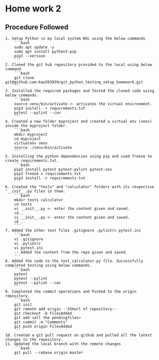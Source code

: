 # Home work 2

## Procedure Followed

	1. Setup Python in my local system WSL using the below commands
		```bash
		sudo apt update -y
		sudo apt install python3-pip
		pip3 --version
		```
	2. Cloned the git hub repository provided to the local using below command.
		```bash
		git clone git@github.com:kaw393939/git_python_testing_setup_homework.git
		```
	3. Installed the required packages and Tested the cloned code using below commands.
		```bash
		source venv/bin/activate <- activates the virtual environment.
		pip3 install -r requirements.txt
		pytest --pylint --cov
		```
	4. Created a new folder myproject and created a virtual env (venv) inside the myproject folder.
		```bash
		mkdir myproject
		cd myproject
		virtualenv venv
		source ./venv/bin/activate
		```
	5. Installing the python dependencies using pip and used freeze to create requirements.txt.
		```bash
		pip3 install pytest pytest-pylint pytest-cov
		pip3 freeze > requirements.txt
		pip3 install -r requirements.txt
		```
	6. Created the "tests" and "calculator" folders with its respective "__init__.py files in them.
		```bash
		mkdir tests calculator
		cd tests
		vi __init__.py <- enter the content given and saved.
		cd..
		vi __init__.py <- enter the content given and saved.
		cd ..
		```
	7. Added the other test files .gitignore .pylintrc pytest.ini 
		```bash
		vi .gitignore
		vi .pylintrc
		vi pytest.ini
		-- Added the content from the repo given and saved.
		```
	8. Added the code to the test_calculator.py file. Successfully completed testing using below commands.
		```bash
		pytest
		pytest --pylint
		pytest --pylint --cov
		```
	9. Completed the commit operations and Pushed to the origin repository.
		```bash
		git init
		git remote add origin --SSHurl of repository--
		git checkout -b FilesAdded
		git add <all the pendingfiles>
		git commit -m "Comments"
		git push origin FilesAdded
		```
	10. Created a git pull request on github and pulled all the latest changes to the repository.
	11. Updated the local branch with the remote changes
		```bash
		git pull --rebase origin master


